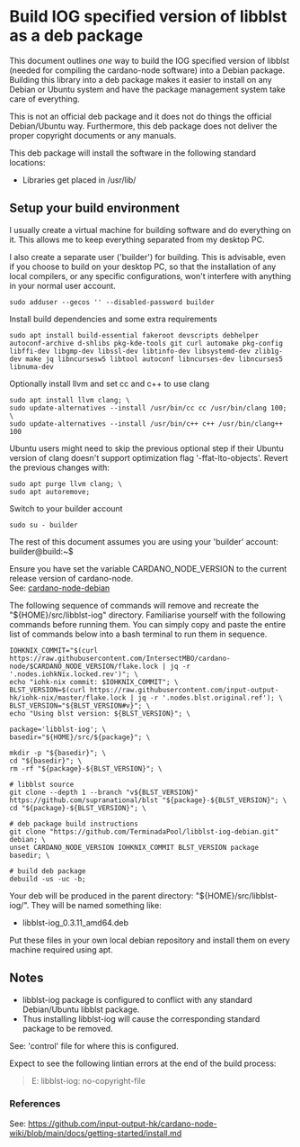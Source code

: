 # Build IOG specified version of libblst as a deb package
This document outlines _one_ way to build the IOG specified version of libblst (needed for compiling the cardano-node software) into a Debian package.  Building this library into a deb package makes it easier to install on any Debian or Ubuntu system and have the package management system take care of everything.

This is not an official deb package and it does not do things the official Debian/Ubuntu way.  Furthermore, this deb package does not deliver the proper copyright documents or any manuals.

This deb package will install the software in the following standard locations:

* Libraries get placed in /usr/lib/

## Setup your build environment
I usually create a virtual machine for building software and do everything on it.  This allows me to keep everything separated from my desktop PC.

I also create a separate user ('builder') for building.  This is advisable, even if you choose to build on your desktop PC, so that the installation of any local compilers, or any specific configurations, won't interfere with anything in your normal user account.
```
sudo adduser --gecos '' --disabled-password builder
```

Install build dependencies and some extra requirements
```
sudo apt install build-essential fakeroot devscripts debhelper autoconf-archive d-shlibs pkg-kde-tools git curl automake pkg-config libffi-dev libgmp-dev libssl-dev libtinfo-dev libsystemd-dev zlib1g-dev make jq libncursesw5 libtool autoconf libncurses-dev libncurses5 libnuma-dev
```

Optionally install llvm and set cc and c++ to use clang
```
sudo apt install llvm clang; \
sudo update-alternatives --install /usr/bin/cc cc /usr/bin/clang 100; \
sudo update-alternatives --install /usr/bin/c++ c++ /usr/bin/clang++ 100
```
Ubuntu users might need to skip the previous optional step if their Ubuntu version of clang doesn't support optimization flag '-ffat-lto-objects'.  Revert the previous changes with:
```
sudo apt purge llvm clang; \
sudo apt autoremove;
```

Switch to your builder account
```
sudo su - builder
```

The rest of this document assumes you are using your 'builder' account:  
builder@build:~$

Ensure you have set the variable CARDANO_NODE_VERSION to the current release version of cardano-node.  
See: [cardano-node-debian](/debian/cardano-node-debian)

The following sequence of commands will remove and recreate the "${HOME}/src/libblst-iog" directory.  Familiarise yourself with the following commands before running them.  You can simply copy and paste the entire list of commands below into a bash terminal to run them in sequence.
```
IOHKNIX_COMMIT="$(curl https://raw.githubusercontent.com/IntersectMBO/cardano-node/$CARDANO_NODE_VERSION/flake.lock | jq -r '.nodes.iohkNix.locked.rev')"; \
echo "iohk-nix commit: $IOHKNIX_COMMIT"; \
BLST_VERSION=$(curl https://raw.githubusercontent.com/input-output-hk/iohk-nix/master/flake.lock | jq -r '.nodes.blst.original.ref'); \
BLST_VERSION="${BLST_VERSION#v}"; \
echo "Using blst version: ${BLST_VERSION}"; \

package='libblst-iog'; \
basedir="${HOME}/src/${package}"; \

mkdir -p "${basedir}"; \
cd "${basedir}"; \
rm -rf "${package}-${BLST_VERSION}"; \

# libblst source
git clone --depth 1 --branch "v${BLST_VERSION}" https://github.com/supranational/blst "${package}-${BLST_VERSION}"; \
cd "${package}-${BLST_VERSION}"; \

# deb package build instructions
git clone "https://github.com/TerminadaPool/libblst-iog-debian.git" debian; \
unset CARDANO_NODE_VERSION IOHKNIX_COMMIT BLST_VERSION package basedir; \

# build deb package
debuild -us -uc -b;
```

Your deb will be produced in the parent directory: "${HOME}/src/libblst-iog/".  They will be named something like:  
* libblst-iog_0.3.11_amd64.deb

Put these files in your own local debian repository and install them on every machine required using apt.

## Notes
* libblst-iog package is configured to conflict with any standard Debian/Ubuntu libblst package.
* Thus installing libblst-iog will cause the corresponding standard package to be removed.

See: 'control' file for where this is configured.

Expect to see the following lintian errors at the end of the build process:  
> E: libblst-iog: no-copyright-file  


### References
See: https://github.com/input-output-hk/cardano-node-wiki/blob/main/docs/getting-started/install.md

